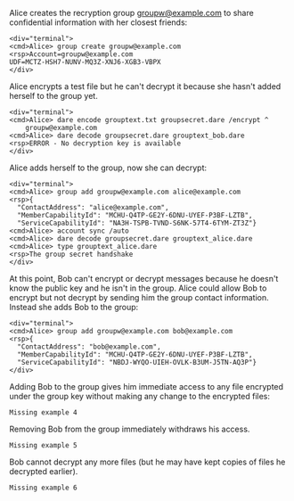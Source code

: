 Alice creates the recryption group groupw@example.com to share confidential information with
her closest friends:


~~~~
<div="terminal">
<cmd>Alice> group create groupw@example.com
<rsp>Account=groupw@example.com
UDF=MCTZ-HSH7-NUNV-MQ3Z-XNJ6-XGB3-VBPX
</div>
~~~~

Alice encrypts a test file but he can't decrypt it because she hasn't added herself 
to the group yet.


~~~~
<div="terminal">
<cmd>Alice> dare encode grouptext.txt groupsecret.dare /encrypt ^
    groupw@example.com
<cmd>Alice> dare decode groupsecret.dare grouptext_bob.dare
<rsp>ERROR - No decryption key is available
</div>
~~~~

Alice adds herself to the group, now she can decrypt:


~~~~
<div="terminal">
<cmd>Alice> group add groupw@example.com alice@example.com
<rsp>{
  "ContactAddress": "alice@example.com",
  "MemberCapabilityId": "MCHU-Q4TP-GE2Y-6DNU-UYEF-P3BF-LZTB",
  "ServiceCapabilityId": "NA3H-TSPB-TVND-S6NK-57T4-6TYM-ZT3Z"}
<cmd>Alice> account sync /auto
<cmd>Alice> dare decode groupsecret.dare grouptext_alice.dare
<cmd>Alice> type grouptext_alice.dare
<rsp>The group secret handshake
</div>
~~~~

At this point, Bob can't encrypt or decrypt messages because he doesn't know the 
public key and he isn't in the group. Alice could allow Bob to encrypt but not
decrypt by sending him the group contact information. Instead she adds Bob to 
the group:


~~~~
<div="terminal">
<cmd>Alice> group add groupw@example.com bob@example.com
<rsp>{
  "ContactAddress": "bob@example.com",
  "MemberCapabilityId": "MCHU-Q4TP-GE2Y-6DNU-UYEF-P3BF-LZTB",
  "ServiceCapabilityId": "NBDJ-WYQO-UIEH-OVLK-B3UM-J5TN-AQ3P"}
</div>
~~~~

Adding Bob to the group gives him immediate access to any file encrypted under
the group key without making any change to the encrypted files:


~~~~
Missing example 4
~~~~

Removing Bob from the group immediately withdraws his access.


~~~~
Missing example 5
~~~~

Bob cannot decrypt any more files (but he may have kept copies of files he decrypted 
earlier).


~~~~
Missing example 6
~~~~

